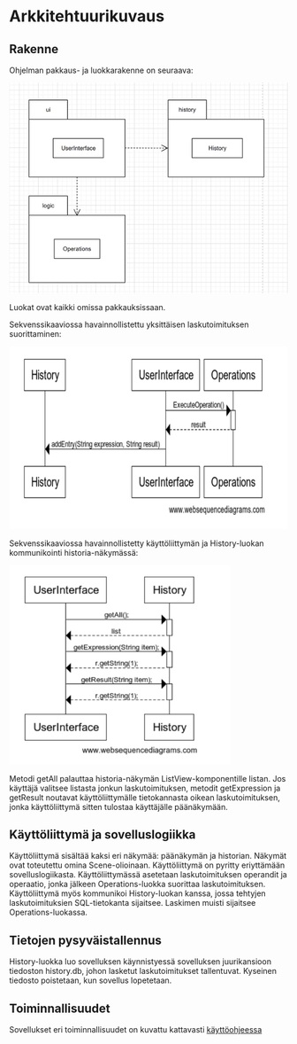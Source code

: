 # Arkkitehtuurikuvaus

## Rakenne
Ohjelman pakkaus- ja luokkarakenne on seuraava: 

![Kaavio](https://github.com/alanenpa/ot-harjoitustyo/blob/master/dokumentaatio/kuvat/Kaavio.png)

Luokat ovat kaikki omissa pakkauksissaan.

Sekvenssikaaviossa havainnollistettu yksittäisen laskutoimituksen suorittaminen:

<img src="https://github.com/alanenpa/ot-harjoitustyo/blob/master/dokumentaatio/kuvat/Laskutoimitus.png" width="710" height="330">

Sekvenssikaaviossa havainnollistetty käyttöliittymän ja History-luokan kommunikointi historia-näkymässä:

<img src="https://github.com/alanenpa/ot-harjoitustyo/blob/master/dokumentaatio/kuvat/Laskutoimituksen%20hakeminen.png" width="400" height="360">

Metodi getAll palauttaa historia-näkymän ListView-komponentille listan. Jos käyttäjä valitsee listasta jonkun laskutoimituksen, metodit getExpression ja getResult noutavat käyttöliittymälle tietokannasta oikean laskutoimituksen, jonka käyttöliittymä sitten tulostaa käyttäjälle päänäkymään.

## Käyttöliittymä ja sovelluslogiikka
Käyttöliittymä sisältää kaksi eri näkymää: päänäkymän ja historian. Näkymät ovat toteutettu omina Scene-olioinaan. Käyttöliittymä on pyritty eriyttämään sovelluslogiikasta. Käyttöliittymässä asetetaan laskutoimituksen operandit ja operaatio, jonka jälkeen Operations-luokka suorittaa laskutoimituksen. Käyttöliittymä myös kommunikoi History-luokan kanssa, jossa tehtyjen laskutoimituksien SQL-tietokanta sijaitsee. Laskimen muisti sijaitsee Operations-luokassa.

## Tietojen pysyväistallennus
History-luokka luo sovelluksen käynnistyessä sovelluksen juurikansioon tiedoston history.db, johon lasketut laskutoimitukset tallentuvat. Kyseinen tiedosto poistetaan, kun sovellus lopetetaan.

## Toiminnallisuudet
Sovellukset eri toiminnallisuudet on kuvattu kattavasti [käyttöohjeessa](https://github.com/alanenpa/ot-harjoitustyo/blob/master/dokumentaatio/kayttoohje.md)
